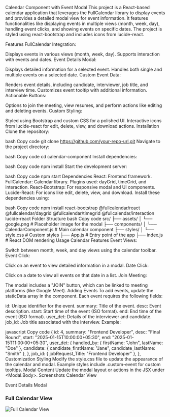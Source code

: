 Calendar Component with Event Modal
This project is a React-based calendar application that leverages the FullCalendar library to display events and provides a detailed modal view for event information. It features functionalities like displaying events in multiple views (month, week, day), handling event clicks, and showing events on specific dates. The project is styled using react-bootstrap and includes icons from lucide-react.

Features
FullCalendar Integration:

Displays events in various views (month, week, day).
Supports interaction with events and dates.
Event Details Modal:

Displays detailed information for a selected event.
Handles both single and multiple events on a selected date.
Custom Event Data:

Renders event details, including candidate, interviewer, job title, and interview time.
Customizes event tooltip with additional information.
Actionable Buttons:

Options to join the meeting, view resumes, and perform actions like editing and deleting events.
Custom Styling:

Styled using Bootstrap and custom CSS for a polished UI.
Interactive icons from lucide-react for edit, delete, view, and download actions.
Installation
Clone the repository:

bash
Copy code
git clone https://github.com/your-repo-url.git
Navigate to the project directory:

bash
Copy code
cd calendar-component
Install dependencies:

bash
Copy code
npm install
Start the development server:

bash
Copy code
npm start
Dependencies
React: Frontend framework.
FullCalendar: Calendar library.
Plugins used: dayGrid, timeGrid, and interaction.
React-Bootstrap: For responsive modal and UI components.
Lucide-React: For icons like edit, delete, view, and download.
Install these dependencies using:

bash
Copy code
npm install react-bootstrap @fullcalendar/react @fullcalendar/daygrid @fullcalendar/timegrid @fullcalendar/interaction lucide-react
Folder Structure
bash
Copy code
src/
├── assets/
│   └── google.png          # Placeholder image for the modal
├── components/
│   └── CalendarComponent.js # Main calendar component
├── styles/
│   └── style.css            # Custom styles
├── App.js                   # Entry point of the app
├── index.js                 # React DOM rendering
Usage
Calendar Features
Event Views:

Switch between month, week, and day views using the calendar toolbar.
Event Click:

Click on an event to view detailed information in a modal.
Date Click:

Click on a date to view all events on that date in a list.
Join Meeting:

The modal includes a "JOIN" button, which can be linked to meeting platforms (like Google Meet).
Adding Events
To add events, update the staticData array in the component. Each event requires the following fields:

id: Unique identifier for the event.
summary: Title of the event.
desc: Event description.
start: Start time of the event (ISO format).
end: End time of the event (ISO format).
user_det: Details of the interviewer and candidate.
job_id: Job title associated with the interview.
Example:

javascript
Copy code
{
  id: 4,
  summary: "Frontend Developer",
  desc: "Final Round",
  start: "2025-01-15T10:00:00+05:30",
  end: "2025-01-15T11:00:00+05:30",
  user_det: {
    handled_by: { firstName: "John", lastName: "Doe" },
    candidate: { candidate_firstName: "Jane", candidate_lastName: "Smith" },
  },
  job_id: { jobRequest_Title: "Frontend Developer" },
},
Customization
Styling
Modify the style.css file to update the appearance of the calendar and modal.
Example styles include .custom-event for custom tooltips.
Modal Content
Update the modal layout or actions in the JSX under <Modal.Body>.
Screenshots
Calendar View

Event Details Modal


### Full Calendar View
![Full Calendar View](assets/c1.png)
